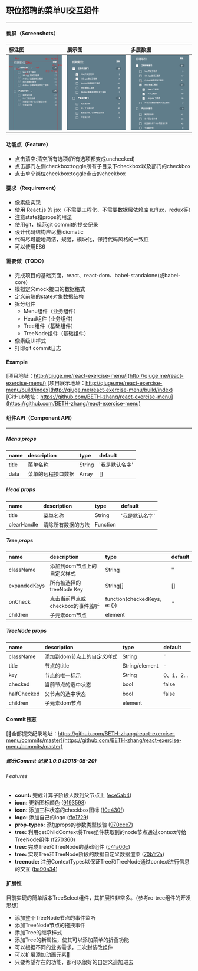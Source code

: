 ## 职位招聘的菜单UI交互组件
-----

#### 截屏（Screenshots）

标注图 | 展示图 | 多层数据 |
:-------|:------|:------|
![](./doc/UI.jpg) | ![](./doc/app.gif) | ![](./doc/app1.gif) |

#### 功能点（Feature）
* 点击清空:清空所有选项(所有选项都变成unchecked)
* 点击部门左侧checkbox:toggle所有子目录下checkbox以及部门的checkbox
* 点击单个岗位checkbox:toggle点击的checkbox

#### 要求（Requirement）
* 像素级实现
* 使用 React.js 的 jsx（不需要工程化、不需要数据层依赖库 如flux，redux等）
* 注意state和props的用法
* 使用git，规范git commit的提交纪录
* 设计代码结构应尽量idiomatic
* 代码尽可能地简洁，规范，模块化，保持代码风格的一致性
* 可以使用ES6

#### 需要做（TODO）
* 完成项目的基础页面，react、react-dom、babel-standalone(或babel-core)
* 模拟定义mock接口的数据格式
* 定义前端的state对象数据结构
* 拆分组件
  * Menu组件（业务组件）
  * Head组件 (业务组件)
  * Tree组件（基础组件）
  * TreeNode组件（基础组件）
* 像素级UI样式
* 打印git commit日志

#### Example
[项目地址：http://qiuge.me/react-exercise-menu/](http://qiuge.me/react-exercise-menu/)
[项目展示地址：http://qiuge.me/react-exercise-menu/build/index](http://qiuge.me/react-exercise-menu/build/index)
[GitHub地址：https://github.com/BETH-zhang/react-exercise-menu](https://github.com/BETH-zhang/react-exercise-menu)

#### 组件API（Component API）
-----
##### Menu props

name | description | type | default |
:-------|:------|:-----|:------|
title | 菜单名称 | String | '我是默认名字' |
data | 菜单的远程接口数据 | Array | [] |

##### Head props

name | description | type | default |
:-------|:------|:-----|:------|
title | 菜单名称 | String | '我是默认名字' |
clearHandle | 清除所有数据的方法 | Function |  |

##### Tree props

name | description | type | default |
:-------|:------|:-----|:------|
className | 添加到dom节点上的自定义样式 | String | '' |
expandedKeys | 所有被选择的treeNode Key | String[] | [] |
onCheck | 点击当前界点或checkbox的事件监听 | function(checkedKeys, e: {}) | - |
children | 子元素dom节点 | element | |

##### TreeNode props

name | description | type | default |
:-------|:------|:-----|:------|
className | 添加到dom节点上的自定义样式 | String | '' |
title | 节点的title | String/element | - |
key | 节点的唯一标示 | String | 0、1、2... |
checked | 当前节点的选中状态  |  bool | false |
halfChecked | 父节点的选中状态 | bool | false |
children | 子元素dom节点 | element | |

#### Commit日志

[全部提交纪录地址：https://github.com/BETH-zhang/react-exercise-menu/commits/master](https://github.com/BETH-zhang/react-exercise-menu/commits/master)
##### 部分Commit 记录 1.0.0 (2018-05-20)

###### Features

* **count:** 完成计算子阶段人数到父节点上 ([ece5ab4](https://github.com/BETH-zhang/react-exercise-menu/commit/ece5ab4))
* **icon:** 更新图标颜色 ([9193598](https://github.com/BETH-zhang/react-exercise-menu/commit/9193598))
* **icon:** 添加三种状态的checkbox图标 ([f0e430f](https://github.com/BETH-zhang/react-exercise-menu/commit/f0e430f))
* **logo:** 添加自己的logo ([ffe1729](https://github.com/BETH-zhang/react-exercise-menu/commit/ffe1729))
* **prop-types:** 添加props的参数类型校验 ([970cce7](https://github.com/BETH-zhang/react-exercise-menu/commit/970cce7))
* **tree:** 利用getChildContext将Tree组件获取到的node节点通过context传给TreeNode组件 ([f270360](https://github.com/BETH-zhang/react-exercise-menu/commit/f270360))
* **tree:** 完成Tree和TreeNode的基础组件 ([c41a00c](https://github.com/BETH-zhang/react-exercise-menu/commit/c41a00c))
* **tree:** 实现Tree和TreeNode阶段的数据自定义数据渲染 ([70b1f7a](https://github.com/BETH-zhang/react-exercise-menu/commit/70b1f7a))
* **treenode:** 注册ContextTypes以保证Tree和TreeNode通过context进行信息的交互 ([ba90a34](https://github.com/BETH-zhang/react-exercise-menu/commit/ba90a34))


#### 扩展性
目前实现的简单版本TreeSelect组件，其扩展性非常多。（参考rc-tree组件的开发思想）

* 添加整个TreeNode节点的事件监听
* 添加TreeNode节点的拖拽事件
* 添加Tree的继承样式
* 添加Tree的新属性，使其可以添加菜单的折叠功能
* 可以根据不同的业务需求，二次封装改组件
* 可以扩展添加动画元素
* 只要希望存在的功能，都可以很好的自定义追加进去